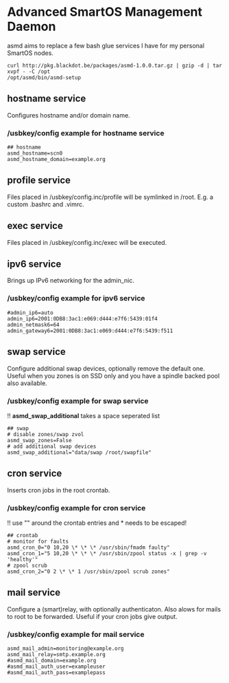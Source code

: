 # Advanced SmartOS Management Daemon
asmd aims to replace a few bash glue services 
 I have for my personal SmartOS nodes.

```
curl http://pkg.blackdot.be/packages/asmd-1.0.0.tar.gz | gzip -d | tar xvpf - -C /opt
/opt/asmd/bin/asmd-setup
```

## hostname service
Configures hostname and/or domain name.
### /usbkey/config example for hostname service
```
## hostname
asmd_hostname=scn0
asmd_hostname_domain=example.org
```

## profile service
Files placed in /usbkey/config.inc/profile will be symlinked in 
 /root. E.g. a custom .bashrc and .vimrc.

## exec service
Files placed in /usbkey/config.inc/exec will be executed.

## ipv6 service
Brings up IPv6 networking for the admin_nic.
### /usbkey/config example for ipv6 service
```
#admin_ip6=auto
admin_ip6=2001:0DB8:3ac1:e069:d444:e7f6:5439:01f4
admin_netmask6=64
admin_gateway6=2001:0DB8:3ac1:e069:d444:e7f6:5439:f511
```

## swap service
Configure additional swap devices, optionally remove the default one.
Useful when you zones is on SSD only and you have a spindle backed pool also available.
### /usbkey/config example for swap service
!! **asmd_swap_additional** takes a space seperated list
```
## swap
# disable zones/swap zvol
asmd_swap_zones=False
# add additional swap devices
asmd_swap_additional="data/swap /root/swapfile"
```

## cron service
Inserts cron jobs in the root crontab.
### /usbkey/config example for cron service
!! use "" around the crontab entries and * needs to be escaped!
```
## crontab
# monitor for faults
asmd_cron_0="0 10,20 \* \* \* /usr/sbin/fmadm faulty"
asmd_cron_1="5 10,20 \* \* \* /usr/sbin/zpool status -x | grep -v 'healthy'"
# zpool scrub
asmd_cron_2="0 2 \* \* 1 /usr/sbin/zpool scrub zones"
```

## mail service
Configure a (smart)relay, with optionally authenticaton.
Also alows for mails to root to be forwarded. Useful if your cron jobs give output.
### /usbkey/config example for mail service
```
asmd_mail_admin=monitoring@example.org
asmd_mail_relay=smtp.example.org
#asmd_mail_domain=example.org
#asmd_mail_auth_user=exampleuser
#asmd_mail_auth_pass=examplepass
```
